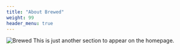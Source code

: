 ```yaml
---
title: "About Brewed" 
weight: 99
header_menu: true
---
```

![Brewed](images/coffeebg.jpg)
This is just another section to appear on the homepage.
